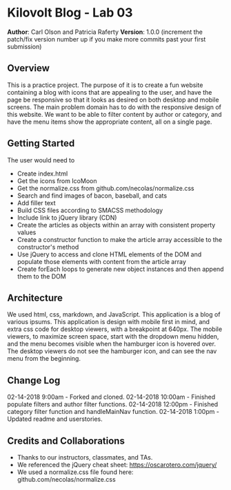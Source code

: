 # Kilovolt Blog - Lab 03 

**Author**: Carl Olson and Patricia Raferty
**Version**: 1.0.0 (increment the patch/fix version number up if you make more commits past your first submission)

## Overview
This is a practice project. The purpose of it is to create a fun website containing a blog with icons that are appealing to the user, and have the page be responsive so that it looks as desired on both desktop and mobile screens. The main problem domain has to do with the responsive design of this website. We want to be able to filter content by author or category, and have the menu items show the appropriate content, all on a single page. 


## Getting Started

The user would need to 
* Create index.html
* Get the icons from IcoMoon
* Get the normalize.css from github.com/necolas/normalize.css
* Search and find images of bacon, baseball, and cats
* Add filler text
* Build CSS files according to SMACSS methodology
* Include link to jQuery library (CDN)
* Create the articles as objects within an array with consistent property values
* Create a constructor function to make the article array accessible to the constructor's method
* Use jQuery to access and clone HTML elements of the DOM and populate those elements with content from the article array
* Create forEach loops to generate new object instances and then append them to the DOM

## Architecture

We used html, css, markdown, and JavaScript. This application is a blog of various ipsums. This application is design with mobile first in mind, and extra css code for desktop viewers, with a breakpoint at 640px. The mobile viewers, to maximize screen space, start with the dropdown menu hidden, and the menu becomes visible when the hamburger icon is hovered over. The desktop viewers do not see the hamburger icon, and can see the nav menu from the beginning.

## Change Log

02-14-2018 9:00am - Forked and cloned.
02-14-2018 10:00am - Finished populate filters and author filter functions.
02-14-2018 12:00pm - Finished category filter function and handleMainNav function.
02-14-2018 1:00pm - Updated readme and userstories. 

## Credits and Collaborations

* Thanks to our instructors, classmates, and TAs. 
* We referenced the jQuery cheat sheet: https://oscarotero.com/jquery/
* We used a normalize.css file found here: github.com/necolas/normalize.css